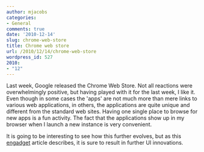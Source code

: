 ```yaml
---
author: mjacobs
categories:
- General
comments: true
date: '2010-12-14'
slug: chrome-web-store
title: Chrome web store
url: /2010/12/14/chrome-web-store
wordpress_id: 527
2010:
- "12"
---
```



Last week, Google released the Chrome Web Store. Not all reactions were overwhelmingly positive, but having played with it for the last week, I like it. Even though in some cases the 'apps' are not much more than mere links to various web applications, in others, the applications are quite unique and different from the standard web sites. Having one single place to browse for new apps is a fun activity. The fact that the applications show up in my browser when I launch a new instance is very convenient. 

It is going to be interesting to see how this further evolves, but as this [engadget](http://www.engadget.com/2010/12/10/chrome-web-store-html5-and-the-ipad-symbiosis-at-its-best/) article describes, it is sure to result in further UI innovations.
